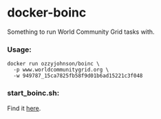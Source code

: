 docker-boinc
============

Something to run World Community Grid tasks with.

### Usage:

    docker run ozzyjohnson/boinc \
      -p www.worldcommunitygrid.org \
      -w 949787_15ca7825fb58f9d01b6ad15221c3f048


### start_boinc.sh:

Find it [here](https://github.com/ozzyjohnson/docker-boinc/blob/master/start_boinc.sh).
